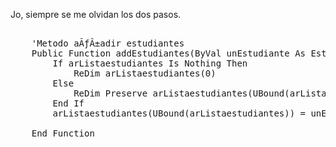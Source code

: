 Jo, siempre se me olvidan los dos pasos.
<pre>

    'Metodo aÃƒÂ±adir estudiantes
    Public Function addEstudiantes(ByVal unEstudiante As Estudiante) As Integer
        If arListaestudiantes Is Nothing Then
            ReDim arListaestudiantes(0)
        Else
            ReDim Preserve arListaestudiantes(UBound(arListaestudiantes) + 1)
        End If
        arListaestudiantes(UBound(arListaestudiantes)) = unEstudiante

    End Function
</pre>